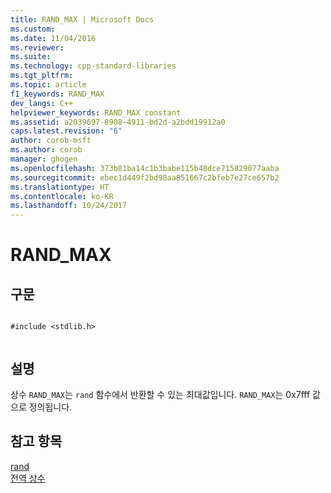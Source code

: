 ```yaml
---
title: RAND_MAX | Microsoft Docs
ms.custom: 
ms.date: 11/04/2016
ms.reviewer: 
ms.suite: 
ms.technology: cpp-standard-libraries
ms.tgt_pltfrm: 
ms.topic: article
f1_keywords: RAND_MAX
dev_langs: C++
helpviewer_keywords: RAND_MAX constant
ms.assetid: a2039697-8908-4911-bd2d-a2bdd19912a0
caps.latest.revision: "6"
author: corob-msft
ms.author: corob
manager: ghogen
ms.openlocfilehash: 373b81ba14c1b3babe115b48dce715829077aaba
ms.sourcegitcommit: ebec1d449f2bd98aa851667c2bfeb7e27ce657b2
ms.translationtype: HT
ms.contentlocale: ko-KR
ms.lasthandoff: 10/24/2017
---
```

# <a name="randmax"></a>RAND_MAX
## <a name="syntax"></a>구문  
  
```  
  
#include <stdlib.h>  
  
```  
  
## <a name="remarks"></a>설명  
 상수 `RAND_MAX`는 `rand` 함수에서 반환할 수 있는 최대값입니다. `RAND_MAX`는 0x7fff 값으로 정의됩니다.  
  
## <a name="see-also"></a>참고 항목  
 [rand](../c-runtime-library/reference/rand.md)   
 [전역 상수](../c-runtime-library/global-constants.md)